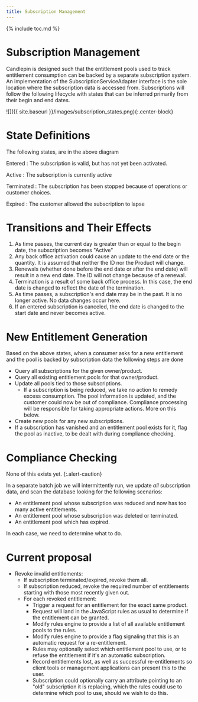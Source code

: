 ```yaml
---
title: Subscription Management
---
```

{% include toc.md %}

# Subscription Management 
Candlepin is designed such that the entitlement pools used to track entitlement
consumption can be backed by a separate subscription system. An implementation
of the SubscriptionServiceAdapter interface is the sole location where the
subscription data is accessed from. Subscriptions will follow the following
lifecycle with states that can be inferred primarily from their begin and end
dates. 

![]({{ site.baseurl }}/images/subscription_states.png){:.center-block}

# State Definitions
The following states, are in the above diagram

Entered
: The subscription is valid, but has not yet been activated. 

Active
: The subscription is currently active

Terminated
: The subscription has been stopped because of operations or customer choices.

Expired
: The customer allowed the subscription to lapse

# Transitions and Their Effects
1. As time passes, the current day is greater than or equal to the begin date,
   the subscription becomes "Active"
1. Any back office activation could cause an update to the end date or the
   quantity. It is assumed that neither the ID nor the Product will change.
1. Renewals (whether done before the end date or after the end date) will
   result in a new end date. The ID will not change because of a renewal.
1. Termination is a result of some back office process. In this case, the end
   date is changed to reflect the date of the termination.
1. As time passes, a subscription's end date may be in the past. It is no longer
   active.  No data changes occur here.
1. If an entered subscription is canceled, the end date is changed to the start
   date and never becomes active.

# New Entitlement Generation 
Based on the above states, when a consumer asks for a new entitlement and the
pool is backed by subscription data the following steps are done

* Query all subscriptions for the given owner/product.
* Query all existing entitlement pools for that owner/product.
* Update all pools tied to those subscriptions.
  * If a subscription is being reduced, we take no action to remedy excess
    consumption. The pool information is updated, and the customer could now be
    out of compliance. Compliance processing will be responsible for taking
    appropriate actions. More on this below. 
* Create new pools for any new subscriptions.
* If a subscription has vanished and an entitlement pool exists for it, flag
  the pool as inactive, to be dealt with during compliance checking.

# Compliance Checking
None of this exists yet.
{:.alert-caution}

In a separate batch job we will intermittently run, we update *all*
subscription data, and scan the database looking for the following scenarios:

* An entitlement pool whose subscription was reduced and now has too many active entitlements.
* An entitlement pool whose subscription was deleted or terminated.
* An entitlement pool which has expired.

In each case, we need to determine what to do. 

# Current proposal
* Revoke invalid entitlements:
  * If subscription terminated/expired, revoke them all.
  * If subscription reduced, revoke the required number of entitlements
    starting with those most recently given out.
  * For each revoked entitlement:
    * Trigger a request for an entitlement for the exact same product.
    * Request will land in the JavaScript rules as usual to determine if the
      entitlement can be granted.
    * Modify rules engine to provide a list of all available entitlement pools
      to the rules.
    * Modify rules engine to provide a flag signaling that this is an automatic
      request for a re-entitlement.
    * Rules may optionally select which entitlement pool to use, or to refuse
      the entitlement if it's an automatic subscription.
    * Record entitlements lost, as well as successful re-entitlements so client
      tools or management applications can present this to the user.
    * Subscription could optionally carry an attribute pointing to an "old"
      subscription it is replacing, which the rules could use to determine
      which pool to use, should we wish to do this.
